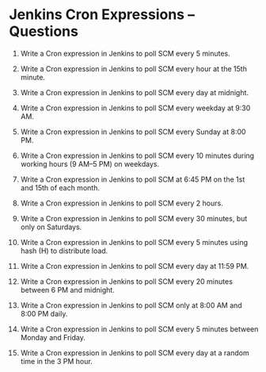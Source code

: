 # Jenkins Cron Expressions – Questions

1. Write a Cron expression in Jenkins to poll SCM every 5 minutes.

2. Write a Cron expression in Jenkins to poll SCM every hour at the 15th minute.

3. Write a Cron expression in Jenkins to poll SCM every day at midnight.

4. Write a Cron expression in Jenkins to poll SCM every weekday at 9:30 AM.

5. Write a Cron expression in Jenkins to poll SCM every Sunday at 8:00 PM.

6. Write a Cron expression in Jenkins to poll SCM every 10 minutes during working hours (9 AM–5 PM) on weekdays.

7. Write a Cron expression in Jenkins to poll SCM at 6:45 PM on the 1st and 15th of each month.

8. Write a Cron expression in Jenkins to poll SCM every 2 hours.

9. Write a Cron expression in Jenkins to poll SCM every 30 minutes, but only on Saturdays.

10. Write a Cron expression in Jenkins to poll SCM every 5 minutes using hash (H) to distribute load.

11. Write a Cron expression in Jenkins to poll SCM every day at 11:59 PM.

12. Write a Cron expression in Jenkins to poll SCM every 20 minutes between 6 PM and midnight.

13. Write a Cron expression in Jenkins to poll SCM only at 8:00 AM and 8:00 PM daily.

14. Write a Cron expression in Jenkins to poll SCM every 5 minutes between Monday and Friday.

15. Write a Cron expression in Jenkins to poll SCM every day at a random time in the 3 PM hour.
